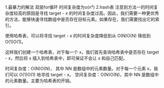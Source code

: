 1.最暴力的解法
双层for循环
时间复杂度为o(n²)
2.hash表
注意到方法一的时间复杂度较高的原因是寻找 target - x 的时间复杂度过高。因此，我们需要一种更优秀的方法，能够快速寻找数组中是否存在目标元素。如果存在，我们需要找出它的索引。

使用哈希表，可以将寻找 target - x 的时间复杂度降低到从 O(N)O(N) 降低到 O(1)O(1)。

这样我们创建一个哈希表，对于每一个 x，我们首先查询哈希表中是否存在 target - x，然后将 x 插入到哈希表中，即可保证不会让 x 和自己匹配。

时间复杂度：O(N)O(N)，
其中 NN 是数组中的元素数量。对于每一个元素 x，我们可以 O(1)O(1) 地寻找 target - x。
空间复杂度：O(N)O(N)，其中 NN 是数组中的元素数量。主要为哈希表的开销。